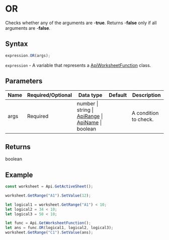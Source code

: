 # OR

Checks whether any of the arguments are -**true**. Returns -**false** only if all arguments are -**false**.

## Syntax

```javascript
expression.OR(args);
```

`expression` - A variable that represents a [ApiWorksheetFunction](../ApiWorksheetFunction.md) class.

## Parameters

| **Name** | **Required/Optional** | **Data type** | **Default** | **Description** |
| ------------- | ------------- | ------------- | ------------- | ------------- |
| args | Required | number \| string \| [ApiRange](../../ApiRange/ApiRange.md) \| [ApiName](../../ApiName/ApiName.md) \| boolean |  | A condition to check. |

## Returns

boolean

## Example



```javascript editor-xlsx
const worksheet = Api.GetActiveSheet();

worksheet.GetRange("A1").SetValue(12);

let logical1 = worksheet.GetRange("A1") < 10;
let logical2 = 34 < 10;
let logical3 = 50 < 10;

let func = Api.GetWorksheetFunction();
let ans = func.OR(logical1, logical2, logical3);
worksheet.GetRange("C1").SetValue(ans);

```
